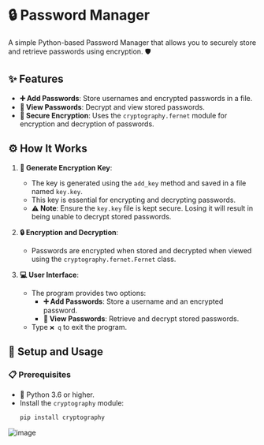 # 🔒 Password Manager

A simple Python-based Password Manager that allows you to securely store and retrieve passwords using encryption. 🛡️

## ✨ Features
- **➕ Add Passwords**: Store usernames and encrypted passwords in a file.
- **👀 View Passwords**: Decrypt and view stored passwords.
- **🔐 Secure Encryption**: Uses the `cryptography.fernet` module for encryption and decryption of passwords.

## ⚙️ How It Works
1. **🔑 Generate Encryption Key**: 
   - The key is generated using the `add_key` method and saved in a file named `key.key`. 
   - This key is essential for encrypting and decrypting passwords.
   - **⚠️ Note**: Ensure the `key.key` file is kept secure. Losing it will result in being unable to decrypt stored passwords.

2. **🔒 Encryption and Decryption**:
   - Passwords are encrypted when stored and decrypted when viewed using the `cryptography.fernet.Fernet` class.

3. **💻 User Interface**:
   - The program provides two options:
     - **➕ Add Passwords**: Store a username and an encrypted password.
     - **👀 View Passwords**: Retrieve and decrypt stored passwords.
   - Type `❌ q` to exit the program.

## 🚀 Setup and Usage
### 📋 Prerequisites
- 🐍 Python 3.6 or higher.
- Install the `cryptography` module:
  ```bash
  pip install cryptography

![image](https://github.com/user-attachments/assets/0284e210-16ca-4883-a10e-ea5595f7e1d3)
